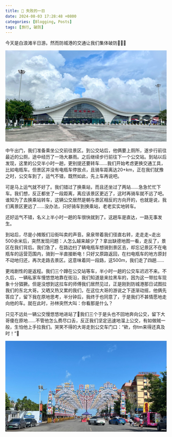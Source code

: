```yaml
---
title: 🤣 失败的一日
date: 2024-08-03 17:28:48 +0800
categories: [Blogging, Posts]
tags: [旅行, 破防]
---
```


今天是白浪滩半日游。然而防城港的交通让我们集体破防🤣🤣🤣

![pic-1](../assets/img/2024-08-03-pic-1.jpg)


中午出门，我们准备乘坐公交前往景区。到公交站后，他俩要上厕所，遂步行前往最近的公厕，途中经历了一场大暴雨。之后继续步行前往下一个公交站。到站以后发现，这里的公交半小时一趟，更别提还要转车……我们开始考虑更换交通工具，比如电瓶车。但景区并没有电瓶车停放点，且骑车距离达20+km，正在我们犹豫之时，公交车到了，运气不错，既然如此，先上车再说吧。

可是马上运气就不好了。我们错过了换乘站，而且还坐过了两站……急急忙忙下车。我们想，反正都坐了一段距离，离应该景区更近了，这时再骑车就不远了吧。谁知为了去换乘站转车，这辆公交居然是朝与景区相反的方向开的，也就是说，我们离景区更远了……没办法，只好骑车到换乘站，老老实实地转车。

还好运气不错，名义上半小时一趟的车很快就到了。这趟车是直达，一路无事发生。

到站后，尽是小摊贩们沿街叫卖的声音。泉泉带着我们径直右转，走走走~走出500余米后，突然发现问题：人怎么越来越少了？拿出缺德地图一看，走反了，景区在我们背后。我们急了，在路边扫了辆电瓶车想骑到景区去，却忘记景区不在电瓶车的运营范围内，骑到一半直接断电！只好又原路返回，在扫电瓶车的地方原封不动地归还，再次走路去景区。这意味着同一段路，这500m，我们走了四趟……

更戏剧性的是返程。我们三个蹲在公交站等车，半小时一趟的公交车迟迟不来。不久后，一辆私家车慢悠悠地靠在街沿，我们知道是来拉黑车的，因为这一带拉车现象十分猖獗。但是没想到这拉车的师傅我们居然见过，正是刚到防城港那日试图拉我们的东北大哥。又晒又热又累的我们，在这位大哥的游说之下逐渐动摇，他俩先答应了，留下我在原地思考，半分钟后，我终于也同意了，于是我们不甚情愿地走向他的车。就在此时，孙林突然大叫：你看那是什么？

只见不远处一辆公交慢悠悠地进站了🤣我们三个于是头也不回地奔向公交，留下大哥傻在原地……不管他怎么费尽口舌，反正我们坚定迅速地溜上公交，有如做贼一般，生怕他上手拉我们。哭笑不得的大哥走到公交车门口：“欸，你tm来得还真及时！”🤣

![pic-2](../assets/img/2024-08-03-pic-2.jpg)